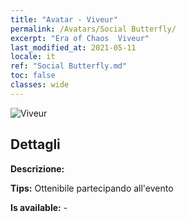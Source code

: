 ```yaml
---
title: "Avatar - Viveur"
permalink: /Avatars/Social Butterfly/
excerpt: "Era of Chaos  Viveur"
last_modified_at: 2021-05-11
locale: it
ref: "Social Butterfly.md"
toc: false
classes: wide
---
```

 ![Viveur](/images/a/avatarFrame_31.png)

## Dettagli

 **Descrizione:**  

 **Tips:** Ottenibile partecipando all'evento 

 **Is available:**  - 

